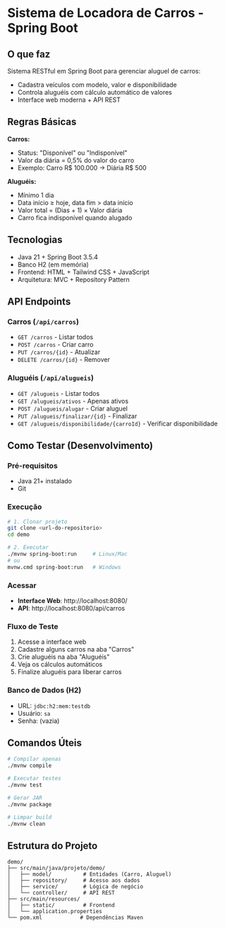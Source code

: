 # Sistema de Locadora de Carros - Spring Boot

## O que faz

Sistema RESTful em Spring Boot para gerenciar aluguel de carros:
- Cadastra veículos com modelo, valor e disponibilidade
- Controla aluguéis com cálculo automático de valores
- Interface web moderna + API REST

## Regras Básicas

**Carros:**
- Status: "Disponível" ou "Indisponível"
- Valor da diária = 0,5% do valor do carro
- Exemplo: Carro R$ 100.000 → Diária R$ 500

**Aluguéis:**
- Mínimo 1 dia
- Data início ≥ hoje, data fim > data início  
- Valor total = (Dias + 1) × Valor diária
- Carro fica indisponível quando alugado

## Tecnologias

- Java 21 + Spring Boot 3.5.4
- Banco H2 (em memória)
- Frontend: HTML + Tailwind CSS + JavaScript
- Arquitetura: MVC + Repository Pattern

## API Endpoints

### Carros (`/api/carros`)
- `GET /carros` - Listar todos
- `POST /carros` - Criar carro
- `PUT /carros/{id}` - Atualizar
- `DELETE /carros/{id}` - Remover

### Aluguéis (`/api/alugueis`)
- `GET /alugueis` - Listar todos
- `GET /alugueis/ativos` - Apenas ativos
- `POST /alugueis/alugar` - Criar aluguel
- `PUT /alugueis/finalizar/{id}` - Finalizar
- `GET /alugueis/disponibilidade/{carroId}` - Verificar disponibilidade

## Como Testar (Desenvolvimento)

### Pré-requisitos
- Java 21+ instalado
- Git

### Execução
```bash
# 1. Clonar projeto
git clone <url-do-repositorio>
cd demo

# 2. Executar
./mvnw spring-boot:run     # Linux/Mac
# ou
mvnw.cmd spring-boot:run   # Windows
```

### Acessar
- **Interface Web**: http://localhost:8080/
- **API**: http://localhost:8080/api/carros


### Fluxo de Teste
1. Acesse a interface web
2. Cadastre alguns carros na aba "Carros"
3. Crie aluguéis na aba "Aluguéis" 
4. Veja os cálculos automáticos
5. Finalize aluguéis para liberar carros

### Banco de Dados (H2)
- URL: `jdbc:h2:mem:testdb`
- Usuário: `sa`
- Senha: (vazia)

## Comandos Úteis

```bash
# Compilar apenas
./mvnw compile

# Executar testes
./mvnw test

# Gerar JAR
./mvnw package

# Limpar build
./mvnw clean
```

## Estrutura do Projeto

```
demo/
├── src/main/java/projeto/demo/
│   ├── model/          # Entidades (Carro, Aluguel)
│   ├── repository/     # Acesso aos dados
│   ├── service/        # Lógica de negócio
│   └── controller/     # API REST
├── src/main/resources/
│   ├── static/         # Frontend
│   └── application.properties
└── pom.xml            # Dependências Maven
```

